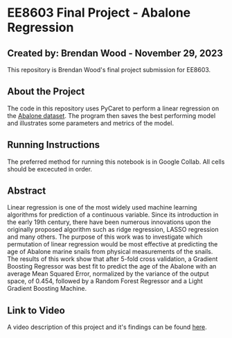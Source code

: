 # EE8603 Final Project - Abalone Regression
## Created by: Brendan Wood - November 29, 2023
This repository is Brendan Wood's final project submission for EE8603.

## About the Project
The code in this repository uses PyCaret to perform a linear regression on the [Abalone dataset](https://archive.ics.uci.edu/dataset/1/abalone). The program then saves the best performing model and illustrates some parameters and metrics of the model.

## Running Instructions
The preferred method for running this notebook is in Google Collab. All cells should be excecuted in order.

## Abstract
Linear regression is one of the most widely used machine learning algorithms for prediction of a continuous variable. Since its introduction in the early 19th century, there have been numerous innovations upon the originally proposed algorithm such as ridge regression, LASSO regression and many others. The purpose of this work was to investigate which permutation of linear regression would be most effective at predicting the age of Abalone marine snails from physical measurements of the snails. The results of this work show that after 5-fold cross validation, a Gradient Boosting Regressor was best fit to predict the age of the Abalone with an average Mean Squared Error, normalized by the variance of the output space, of 0.454, followed by a Random Forest Regressor and a Light Gradient Boosting Machine. 

## Link to Video
A video description of this project and it's findings can be found [here](https://docs.google.com/document/d/1DeqIPJw2sy8m6TEH8AgAhL8ULrf8LuSgxkXb1F_6XEw/edit).
